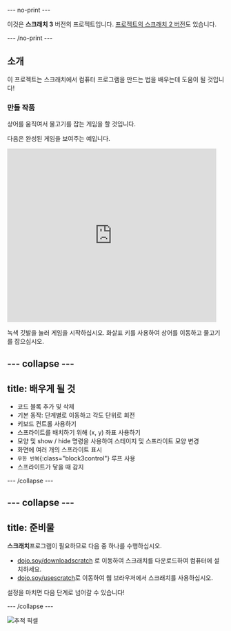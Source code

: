 --- no-print ---

이것은 **스크래치 3** 버전의 프로젝트입니다. [프로젝트의 스크래치 2 버전](https://projects.raspberrypi.org/ko-KR/projects/cd-beginner-scratch-sushi-scratch2)도 있습니다.

--- /no-print ---

## 소개

이 프로젝트는 스크래치에서 컴퓨터 프로그램을 만드는 법을 배우는데 도움이 될 것입니다!

### 만들 작품

상어를 움직여서 물고기를 잡는 게임을 할 것입니다.

다음은 완성된 게임을 보여주는 예입니다.

<div class="scratch-preview">
  <iframe allowtransparency="true" width="485" height="402" src="https://scratch.mit.edu/projects/embed/349198924/?autostart=false" frameborder="0"></iframe>
</div>

녹색 깃발을 눌러 게임을 시작하십시오. 화살표 키를 사용하여 상어를 이동하고 물고기를 잡으십시오.

--- collapse ---
---
title: 배우게 될 것
---

+ 코드 블록 추가 및 삭제
+ 기본 동작: 단계별로 이동하고 각도 단위로 회전
+ 키보드 컨트롤 사용하기
+ 스프라이트를 배치하기 위해 (x, y) 좌표 사용하기
+ 모양 및 show / hide 명령을 사용하여 스테이지 및 스프라이트 모양 변경
+ 화면에 여러 개의 스프라이트 표시
+ `무한 반복`{:class="block3control"} 루프 사용
+ 스프라이트가 닿을 때 감지

--- /collapse ---

--- collapse ---
---
title: 준비물
---

**스크래치**프로그램이 필요하므로 다음 중 하나를 수행하십시오.

+ [dojo.soy/downloadscratch](http://dojo.soy/downloadscratch) 로 이동하여 스크래치를 다운로드하여 컴퓨터에 설치하세요.
+ [dojo.soy/usescratch](http://dojo.soy/usescratch)로 이동하여 웹 브라우저에서 스크래치를 사용하십시오. 

설정을 마치면 다음 단계로 넘어갈 수 있습니다!

--- /collapse ---

![추적 픽셀](http://code.org/api/hour/begin_coderdojo_sushi.png)